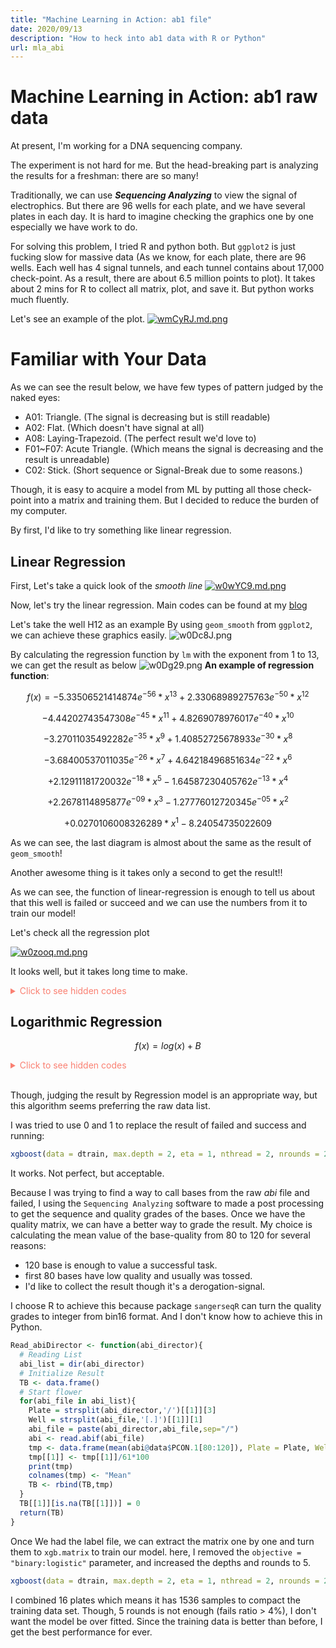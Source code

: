 ```yaml
---
title: "Machine Learning in Action: ab1 file"
date: 2020/09/13
description: "How to heck into ab1 data with R or Python"
url: mla_abi
---
```



# Machine Learning in Action: ab1 raw data

At present, I'm working for a DNA sequencing company.

The experiment is not hard for me. But the head-breaking part is analyzing the results for a freshman: there are so many!

Traditionally, we can use ***Sequencing Analyzing*** to view the signal of electrophics. But there are 96 wells for each plate, and we have several plates in each day. It is hard to imagine checking the graphics one by one especially we have work to do.

For solving this problem, I tried R and python both. But `ggplot2` is just fucking slow for massive data (As we know, for each plate, there are 96 wells. Each well has 4 signal tunnels, and each tunnel contains about 17,000 check-point. As a result, there are about 6.5 million points to plot). It takes about 2 mins for R to collect all matrix, plot, and save it. But python works much fluently.

Let's see an example of the plot.
[![wmCyRJ.md.png](https://s1.ax1x.com/2020/09/06/wmCyRJ.md.png)](https://imgchr.com/i/wmCyRJ)

# Familiar with Your Data

As we can see the result below, we have few types of pattern judged by the naked eyes:
- A01: Triangle. (The signal is decreasing but is still readable)
- A02: Flat. (Which doesn't have signal at all)
- A08: Laying-Trapezoid. (The perfect result we'd love to)
- F01~F07: Acute Triangle. (Which means the signal is decreasing and the result is unreadable)
- C02: Stick. (Short sequence or Signal-Break due to some reasons.)

Though, it is easy to acquire a model from ML by putting all those check-point into a matrix and training them. But I decided to reduce the burden of my computer.

By first, I'd like to try something like linear regression.

## Linear Regression

First, Let's take a quick look of the *smooth line*
[![w0wYC9.md.png](https://s1.ax1x.com/2020/09/13/w0wYC9.md.png)](https://imgchr.com/i/w0wYC9)

Now, let's try the linear regression.
Main codes can be found at my [blog](https://karobben.github.io/R/regression.html)

Let's take the well H12 as an example
By using `geom_smooth` from `ggplot2`, we can achieve these graphics easily.
![w0Dc8J.png](https://s1.ax1x.com/2020/09/13/w0Dc8J.png)

By calculating the regression function by `lm` with the exponent from 1 to 13, we can get the result as below
![w0Dg29.png](https://s1.ax1x.com/2020/09/13/w0Dg29.png)
**An example of regression function**:

$$
f(x)= -5.33506521414874 e^{-56} * x^{13}+2.33068989275763 e^{-50} * x^{12}
$$

$$
-4.44202743547308 e^{-45} * x^{11}+4.8269078976017 e^{-40} * x^{10}
$$

$$
-3.27011035492282 e^{-35} * x^9+1.40852725678933 e^{-30} * x^8
$$

$$
-3.68400537011035 e^{-26} * x^7+4.64218496851634 e^{-22} * x^6
$$

$$
+2.12911181720032 e^{-18} * x^5-1.64587230405762 e^{-13} * x^4
$$

$$
+2.2678114895877 e^{-09} * x^3-1.27776012720345 e^{-05} * x^2
$$

$$
+0.0270106008326289 * x^1 -8.24054735022609
$$

As we can see, the last diagram is almost about the same as the result of `geom_smooth`!

Another awesome thing is it takes only a second to get the result!!

As we can see, the function of linear-regression is enough to tell us about that this well is failed or succeed and we can use the numbers from it to train our model!

Let's check all the regression plot

[![w0zooq.md.png](https://s1.ax1x.com/2020/09/13/w0zooq.md.png)](https://imgchr.com/i/w0zooq)

It looks well, but it takes long time to make.

<details>
  <summary style="color:salmon">Click to see hidden codes</summary>

  ```r
  library(sangerseqR)
  library(reshape2)

  mylr = function(x,y){
    x_mean = mean(x)
    y_mean = mean(y)
    xy_mean = mean(x*y)
    xx_mean = mean(x*x)
    yy_mean = mean(y*y)

    m = (x_mean*y_mean - xy_mean)/(x_mean^2 - xx_mean)
    b = y_mean - m*x_mean

    f = m*x+b# 线性回归方程
    sst = sum((y-y_mean)^2)
    sse = sum((y-f)^2)
    ssr = sum((f-y_mean)^2)
    result = c(m,b,sst,sse,ssr)
    names(result) = c('m','b','sst','sse','ssr')
    result['ssr']/result['sst']
  }

  F_equation <- function(X,Formula){
    eval(parse(text = Formula))
  }

  LMEE <- function(TB,Times){
    colnames(TB)=c("X","Y")

    Group_X = "X"
    for(i in c(2:Times)){
      X_i = paste("I(X^",i,")",sep="")
      Group_X = paste(Group_X,X_i,sep=" + ")
    }
    str_lm = paste("lm(Y ~",Group_X, ', data=TB)', sep=' ')
    model = eval(parse(text = str_lm))

    Formula = model$coefficients[1]
    for(i in c(Times:1)){
      X_tmp = paste(model$coefficients[i+1], " * X^", i, sep="")
      Formula = paste(Formula,X_tmp,sep="+")
    }

    R2 = mylr(TB$Y,F_equation(TB$X,Formula))

    result = c()
    result$R2 = R2[[1]]
    result$model = model
    result$Formula=Formula

    return(result)
  }

  MEES <- function(TB, Times){
    colnames(TB)=c("X","Y")
    for(i in c(1:Times)){
      Result = c()
      if(i == 1){
        model <- lm(formula = Y ~ X, data = TB)
        Formula = paste(model$coefficients[1]," + ", model$coefficients[2]," * X", sep="")
        R2 = mylr(TB$Y,F_equation(TB$X,Formula))
        Result_TB = data.frame(Exp=i,R2=R2, F = Formula)
      }
      else{
        Result_LMEE = LMEE(TB,i)
        Result_tmp = data.frame(Exp= i, R2= Result_LMEE$R2, F = Result_LMEE$Formula)
        Result_TB = rbind(Result_TB, Result_tmp)
      }
    }
    return(Result_TB)
  }

  MEES_plot <- function(TB,Result_TB,header="test"){
    MAIN = as.character(TB$tube[1])
    colnames(TB)=c("X","Y")
    Result_TB = na.omit(Result_TB)
    Exp = nrow(Result_TB)
    Result_TB = Result_TB[order(Result_TB$R2, decreasing = T)[1],]
    X = unique(as.integer(TB$X/100))*100
    plot(X, F_equation(X,as.character(Result_TB$F)),type='p',
    main = paste(MAIN, Exp),
    xlab = "",
    ylab = "" )
  }

  TB_get <- function(ab1){
    A <- read.abif(ab1)
    A_raw = A@data$DATA.1
    T_raw = A@data$DATA.2
    C_raw = A@data$DATA.3
    G_raw = A@data$DATA.4
    tmp <- melt(t(data.frame(A_raw,T_raw,C_raw, G_raw)))
    return(list(tmp, A@data$TUBE.1))
  }

  png('../test.png',w=1920*1.3,h=1080*1.3)
  par(mfrow=c(8,12))
  for(i in dir()){
    print(i)
    TB_tmp = TB_get(i)[[1]]
    TUBE = TB_get(i)[[2]]
    TB = data.frame(X=c(1:nrow(TB_tmp)),Y=TB_tmp$value, tube=TUBE)
    MEES_plot(TB,MEES(TB,20))
  }
  dev.off()

  ```
</details>

## Logarithmic Regression

$$
f(x) = log(x)+B
$$

<details>
  <summary style="color:salmon">Click to see hidden codes</summary>

  ```r
  library(sangerseqR)
  library(reshape2)

  mylr = function(x,y){
    x_mean = mean(x)
    y_mean = mean(y)
    xy_mean = mean(x*y)
    xx_mean = mean(x*x)
    yy_mean = mean(y*y)

    m = (x_mean*y_mean - xy_mean)/(x_mean^2 - xx_mean)
    b = y_mean - m*x_mean

    f = m*x+b# 线性回归方程
    sst = sum((y-y_mean)^2)
    sse = sum((y-f)^2)
    ssr = sum((f-y_mean)^2)
    result = c(m,b,sst,sse,ssr)
    names(result) = c('m','b','sst','sse','ssr')
    result['ssr']/result['sst']
  }

  TB_get <- function(ab1){
    A <- read.abif(ab1)
    A_raw = A@data$DATA.1
    T_raw = A@data$DATA.2
    C_raw = A@data$DATA.3
    G_raw = A@data$DATA.4
    tmp <- melt(t(data.frame(A_raw,T_raw,C_raw, G_raw)))
    return(list(tmp, A@data$TUBE.1))
  }

  Result = c()
  for(i in dir()){  
    A <- TB_get(i)
    Y = A[[1]]$value[-c(1:12000)]
    TB <- data.frame(X=c(1: length(Y)), Y = Y)
    Model <- lm(formula = Y ~ log(X), data = TB)
    Cur <- Model$coefficients[[2]]
    R2 <- mylr(TB$Y, Model$coefficients[[1]] + Model$coefficients[[2]]*log(TB$X))
    #print(paste(Cur, R2))
    Result <- c(Result, Cur,R2)
  }
  Result <- data.frame(matrix(Result, ncol = 2 , byrow = T))
  Di = rep(0,96)
  Di[Result$X1< -10] = 1
  Di[Result$X2 < 0.1] = 0
  pheatmap::pheatmap(matrix(Di, ncol = 12, byrow = T), cluster_rows = F, cluster_cols = F)
  #

  png('../test2.png',w=1920*1.3,h=1080*1.3)
  par(mfrow=c(8,12))
  Result <-c()
  for(i in dir()){
    print(i)
    A <- read.abif(i)
    A_raw = A@data$DATA.1
    T_raw = A@data$DATA.2
    C_raw = A@data$DATA.3
    G_raw = A@data$DATA.4
    tmp <- melt(t(data.frame(A_raw,T_raw,C_raw, G_raw)))
    Num =100
    Y = apply(matrix(tmp$value, ncol=4*Num, byrow = T),1,max)
    X = c(1:length(apply(matrix(tmp$value, ncol=4*Num, byrow = T),1,max)))
    TB = data.frame(X=X,Y=Y)
    Model <- lm(formula = Y ~ log(X), data = TB)
    Cur <- Model$coefficients[[2]]
    R2 <- mylr(TB$Y, Model$coefficients[[1]] + Model$coefficients[[2]]*log(TB$X))
    #print(paste(Cur, R2))
    Result <- c(Result, Cur,R2)
    plot(X,Y)
  }
  dev.off()
  Result <- data.frame(matrix(Result, ncol = 2 , byrow = T))

  Di = rep(1,96)
  Di[Result$X1> -10] = 0
  Di[Result$X2 < 0.1] = 0
  pheatmap::pheatmap(matrix(Di, ncol = 12, byrow = T), cluster_rows = F, cluster_cols = F)
  ```
</details>

<br>

Though, judging the result by Regression model is an appropriate way, but this algorithm seems preferring the raw data list.

I was tried to use 0 and 1 to replace the result of failed and success and running:

```r
xgboost(data = dtrain, max.depth = 2, eta = 1, nthread = 2, nrounds = 2, objective = "binary:logistic")
```

It works. Not perfect, but acceptable.

Because I was trying to find a way to call bases from the raw *abi* file and failed, I using the `Sequencing Analyzing` software to made a post processing to get the sequence and quality grades of the bases. Once we have the quality matrix, we can have a better way to grade the result. My choice is  calculating the mean value of the base-quality from 80 to 120 for several reasons:
- 120 base is enough to value a successful task.
- first 80 bases have low quality and usually was tossed.
- I'd like to collect the result though it's a derogation-signal.   

I choose R to achieve this because package `sangerseqR` can turn the quality grades to integer from bin16 format. And I don't know how to achieve this in Python.

```r
Read_abiDirector <- function(abi_director){
  # Reading List
  abi_list = dir(abi_director)
  # Initialize Result
  TB <- data.frame()
  # Start flower
  for(abi_file in abi_list){
    Plate = strsplit(abi_director,'/')[[1]][3]
    Well = strsplit(abi_file,'[.]')[[1]][1]
    abi_file = paste(abi_director,abi_file,sep="/")
    abi <- read.abif(abi_file)
    tmp <- data.frame(mean(abi@data$PCON.1[80:120]), Plate = Plate, Well = Well)
    tmp[[1]] <- tmp[[1]]/61*100
    print(tmp)
    colnames(tmp) <- "Mean"
    TB <- rbind(TB,tmp)
  }
  TB[[1]][is.na(TB[[1]])] = 0
  return(TB)
}
```
Once We had the label file, we can extract the matrix one by one and turn them to `xgb.matrix` to train our model.
here, I removed the `objective = "binary:logistic"` parameter, and increased the depths and rounds to 5.
```r
xgboost(data = dtrain, max.depth = 2, eta = 1, nthread = 2, nrounds = 2)
```
I combined 16 plates which means it has 1536 samples to compact the training data set.
Though, 5 rounds is not enough (fails ratio > 4%), I don't want the model be over fitted.
Since the training data is better than before, I get the best performance for ever.
